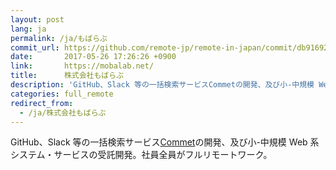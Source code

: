 ```yaml
---
layout: post
lang: ja
permalink: /ja/もばらぶ
commit_url: https://github.com/remote-jp/remote-in-japan/commit/db9169294a3097b25de5b82cd1a8cb77e2695e67
date:       2017-05-26 17:26:26 +0900
link:       https://mobalab.net/
title:      株式会社もばらぶ
description: 'GitHub、Slack 等の一括検索サービスCommetの開発、及び小-中規模 Web 系システム・サービスの受託開発。社員全員がフルリモートワーク。'
categories: full_remote
redirect_from:
  - /ja/株式会社もばらぶ
---
```


<p>GitHub、Slack 等の一括検索サービス<a href="https://commet.cc">Commet</a>の開発、及び小-中規模 Web 系システム・サービスの受託開発。社員全員がフルリモートワーク。</p>
